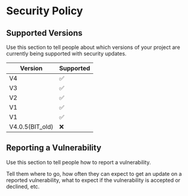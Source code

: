 # Security Policy

## Supported Versions

Use this section to tell people about which versions of your project are
currently being supported with security updates.

|      Version     |     Supported     |
| -----------------| ------------------|
|        V4        | :white_check_mark: |
|        V3        | :white_check_mark: |
|        V2        | :white_check_mark: |
|        V1        | :white_check_mark: |
|        V1        | :white_check_mark: |
| V4.0.5(BIT_old)  | :x:                |

## Reporting a Vulnerability

Use this section to tell people how to report a vulnerability.

Tell them where to go, how often they can expect to get an update on a
reported vulnerability, what to expect if the vulnerability is accepted or
declined, etc.
